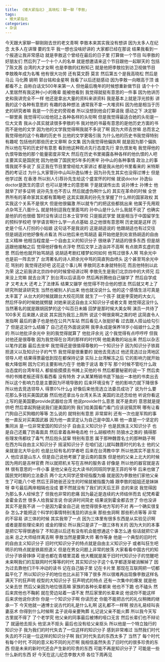 ```yaml
---
title: 《矮大紧指北》_高晓松：聊一聊「李敖」
tags:
- 矮大紧指北
categories:
- 杂谈
---
```


今天跟大家聊一聊刚刚去世的老文青啊
李敖本来其实我没有想讲
因为太多人在纪念
太多人在讲理
要的生平
我一想也没啥好讲的
大家都已经在那说
结果我看到一个报道让我非常感动
就是李敖这个曾经在最后的日子里
打算做一个节目
叫李敖的好朋友们
然后列了一个十个人的名单
就是想邀请来这个节目跟他一起聊天的
包括了陈文茜
台湾的大才女啊
也是李敖的红粉知己
就是他把李敖拉到访卫视做节目
李敖晚年成为名嘴
他有很大功劳
还有莫文蔚
莫言
然后第五个是我高晓松
然后是马云
马化腾
姚明
郭台铭和金星啊
我看了以后还挺感动
因为李敖一向眼高于顶
谁都看不上
自称白话文500年来第一人
但他最后晚年的时候想重新做节目
请个十个人里居然有我这种小小的晚辈
能被他看到
我觉得就挺有意思的一件事
因为他讲历史和我讲完全不一样
他还是拿出大量的资料来讲资料
我是基本上就是浮光掠影
讲我的这个各种有意思的
有趣的各种想法
通常我不拿一大堆资料
因为他是相当于历史的研究者嘛
我是一个历史的旁观者
所以没想到他会打算请我
感动之下
决定聊一聊里奥
我觉得可以给他冠上各种各样的头衔啊
但是我觉得最适合她的头衔是一位大文青
我从小其实就读很多李敖的书
我对他的书最有意思的是他历史方面的书
而不是他的文学
因为他的文学我觉得啊我就不多说了啊
因为大师去世嘛
总而言之
我觉得他的这个有趣的历史书
比他的文学更吸引我
为什么他的历史书我觉得特别有趣呢
包括他的那些历史文章啊
杂文集
因为我觉得他偏执啊
就是因为那个偏执
所以他在写的历史好有意思
看到他这种观点先行态度先行
拿仇恨发电
我觉得他的仇恨导致他的那个能量密度非常大
然后在历史书里揭露各种各样的他仇恨的人吧
主要其实是国民党
因为他做了国民党5年多的黑牢
孙中山的各种事情
政治上的事情我就不多说了
反正我在节目里曾经给大家讲过
都是我从他的书里看来的
米特斯西的考证过
为什么大家管孙中山叫孙逸仙博士
因为孙先生其实也没得过博士
但是他学过医
在香港
所以别人引荐孙先生给这个盛宣怀的时候
就说doctor
孙逸仙
doctor是医生的意识
也可以是博士的意思嘛
于是就误传出去
说孙博士
孙博士
他就举了好多证明
说孙先生也不否认
然后就虚伪啊什么的
其实在革命的时候
全世界所有的革命家其实都有策略吧
这其实跟真的孙先生掌握了什么样的国家政权
其实我这个关系不是很大
但是他很偏激
所以就专门的把这些都挑出来
他属于先用观点杂骂王八蛋什么
就是特别逗我在里面骂的
孙中山是什么什么我就不说了
也确实是他扒的也很细
暂时没有读过日本士官学校
只是振武学堂
就是相当于中国留学生的预科学校吧
学学语言啊什么学一点点基础
总之他很有意思啊
历史就是这样
历史是个任人打扮的小姑娘
这句话不是我说的
这是胡适说的
他跟胡适也有过交往
但是胡适对他好像有点看法
所以他后来也骂胡适
最开始他是到处宣扬胡适的自由主义精神
他相当程度是一个自由主义的知识分子
很继承了胡适的很多东西
但是胡适跟他接触之后
觉得他好像有点浮夸
然后文学上造诣并不高啊
有点故弄玄虚的意思
然后他也就开始骂胡适
说胡适考剧红楼梦如何如何
他骂过很多人啊
骂余光中也是前一阵去世了
台湾著名的诗人把余光中骂的简直狗血喷头
这个甚至骂余光中花
骂别的
我觉得还好吧
这花这个事儿啊
李敖同志本身就特别花
而且他特别以此为荣
这之前我讲北京四中的时候曾经讲过啊
李敖先生是我们北京四中的大师兄
后来没上完嘛
就去台湾了
到台湾以后读高中
然后再折腾他自己辍学了
然后自学成才
又考太大
还考上了法律系
结果又辍学
他觉得不符合他的想法
然后就又考上了研究所就读研究生
当然也被别人扒出来
他也就没说什么
他的这个感情生活可真是太丰富了
从台大的时候就跟台大校花同居
就生了一个孩子
就是李雯她的大女儿
然后怀孕的时候她就劈腿
对她来说这自由主义知识分子或者文青
她觉得这没什么
当然著名的就是跟胡因梦的这个叫百日未婚
回梦是那时候大美女啊
演员一共待了100多天
后来跟人说说
其实因为我忘上厕所
说这个啊很臭啊之类的吧
这简直令人发指啊
最后的妻子也是他在公共汽车站
然后看见人张挺好看
过去跟人搭讪给勾引了
但是这没什么结婚了
自己还在外面说说啊
我李永成是保养18岁小姑娘什么之类的
所以他批评余光中
别的我觉得就算了
他批评余光
这个我觉得有点哼哼哼
但我对他还是很尊敬
因为我觉得在台湾的那样的时代啊
他能勇敢的站出来
然后以杂志以笔作武器
最后去坐牢
我觉得还是很值得尊敬的一个知识分子
因为知识分子铁肩担道义以及知识分子的气节
我觉得是很重要的
就他去竞选过
他还竞选过台湾地区领导人吧
结果得票最低到现在都保持记录
实际上台湾解冻之后
它的影响力就开始极大降低啊
因为它的主要影响力在于
他敢于说话
敢于写
那个时候不管吃什么政治态度的台湾年轻人
都偷偷摸摸去书摊上买他的书
然后都要秘密的说一下
然后卖书的书摊老板还得东看西看
没有特务
才从某某畅销书底下抽出一本他的书卖出去
所以这个影响力息是主要因为环境导致的
后来环境没有了
他的影响力就下降很多
所以他去竞选领导人
得票0%什么g
好像后来他竞选立法委员成功了
说为什么要花那么多钱买美国武器
然后他还拿出与台湾关系法
美国的法还念给他
听说你看这上写的是美国要provide武器给台湾
他说provide什么意思
就不是卖的
意思就是提供吧
然后拿起狗链说我们是美国的狗
我们给美国看门看门应该说犒赏啊
哪有让看门狗自己买狗粮的等等
怎么说的
就特别有意思
非常犀利
还有一次也是军购的事
他一直反对买美国武器
因为他一直坚定认为自己是中国人嘛
他一直是一个坚定的集同派
是一位非常爱国的知识分子
自由主义知识分子
也是民族主义知识分子
也是自己还戴了防毒面具
然后拿着各种电击枪
什么胡椒喷剂
防狼水之类的
搞得那些理发伟都纹了毒气
然后抱头鼠窜
特别有意思
属于那种魏晋名士的那种路子啊
在西方叫自由主义知识分子
摇滚知识分子
在咱们这儿就叫魏晋时代的名士
他的父亲就是北大毕业的
也是比较有名的学者吧
后来在台湾教中学
所以他其实不是东北人
他应该是山东人
但是自己说他考据了是云南的苗族
但是他的父亲上北大的时候
因为用的是吉林官费
所以就把机关写在吉林的服务语
好像是
所以他的器官就是吉林
很有意思的一件小事
是他父亲在北大读书的同班同学是王菲的爷爷
后来也做了国民党时期的立法委员
两个北大同学还曾经指腹为婚
就是因为李敖他们家他父亲生了可能八个吧
然后王菲她爸还没生的时候就被指腹为婚
跟李敖的姐姐还是妹妹呀
幸亏最后两岸相隔也没成
要不然就没有了我们的天后王菲
总的来说
我觉得因为那么多人经悼念了
但我也非常的悲痛
因为最近是连续的大师结伴而去
纪梵希霍金霍金去世
很多人给我留言说
你说讲时间简史
结果说到霍金都去世了
你也没讲
其实不是我不讲
一个是因为霍金自己说
他觉得很多地方写的不对
再一个确实很复杂
怎么才能把这个科学的事情特别浅显的讲出来
那些虫洞啊
那些积点等等
非常的不容易
讲三体的时候
其实我带了一点
因为三体里有很多东西是从实验见识啊
或者是那些理论来的
或金的理论
所以我只是讲了一跟三体有关的
因为大刘的本事是把它写得很通俗了
不知道以后还有没有机会能想通这个事怎么通
俗话就把它讲出来
总之大师结伴离去啊
李敖当然是要算大师
著作等身
他是一个典型的旧时代的自由主义知识分子
旧时代知识分子的特点就是自由主义知识分子
或者叫狂生吧
明示的特点就是铁肩担道义
但是在男女问题上非常的放荡
大家看看中国古代的知识分子铁骨铮铮
可是也都在青楼里混着
他大概就是属于旧时代知识分子的觉醒吧
未来啊我们的互联网时代等等的时代
其实知识分子这个名字都逐渐被消解掉了
因为过去靠他们汗牛冲动的读书
记在自己脑子里
记在卡片里
那现在互联网把一切都扁平化了
所以知识分子的地位也比从前下降了很多
所以很难再出现像李敖这样名满天下的狂声明
视型的大知识分子
狂声明式的特点
还有一次集中的爆发
就是他父亲去世
然后父亲因为地位很高嘛
家族的各种长辈都来
他也不下跪
也不磕头
然后来宾他也不鞠躬
就在旁边站着一语不发
然后家里的长辈来说
他说你不能这样
后来求他说你求你
你是一个知识分子啊
你读历史
你能不能把古代的礼仪稍微的继承一下
今天他就一通博士说古代的礼是什么礼啊
这礼都不一样啊
按古礼易经叫丧妻巫术
你得到什么时候啊
孟子说母亲要殉葬
礼记说父亲不能火葬
所以我今天写古里就不得了
了个老学究
他父亲的同事最后被博的哑口无言
然后长辈们也不辩论了
就逼他去抠头
他坚决不抠头
最后也没有给父亲抠头
所以他是一个特立独行的知识分子
我为我们的时代失去了一位这样的知识分子
感到非常难过
当然我们时代
失去的不只是一位这样的知识分子啊
我们时代失去的东西太多了
当然了
每个时代有每个时代
不同的意义和不同的光芒啊
我相信虽然失去了旧时代的很多珍贵的东西
但是未来的新时代还会产生新的珍贵的东西
可能不再是知识分子了
可能是一些什么新的东西
好
今天在这儿纪念李敖大师
各位下周再见